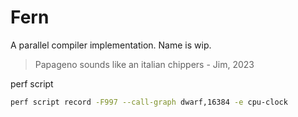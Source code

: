 # Fern

A parallel compiler implementation. Name is wip.


> Papageno sounds like an italian chippers - Jim, 2023

perf script 
```bash
perf script record -F997 --call-graph dwarf,16384 -e cpu-clock 
```

